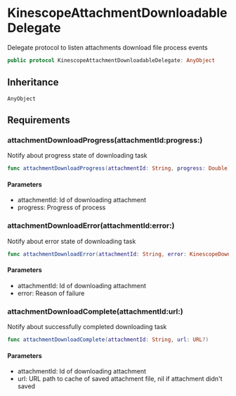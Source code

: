 # KinescopeAttachmentDownloadableDelegate

Delegate protocol to listen attachments download file process events

``` swift
public protocol KinescopeAttachmentDownloadableDelegate: AnyObject 
```

## Inheritance

`AnyObject`

## Requirements

### attachmentDownloadProgress(attachmentId:​progress:​)

Notify about progress state of downloading task

``` swift
func attachmentDownloadProgress(attachmentId: String, progress: Double)
```

#### Parameters

  - attachmentId: Id of downloading attachment
  - progress: Progress of process

### attachmentDownloadError(attachmentId:​error:​)

Notify about error state of downloading task

``` swift
func attachmentDownloadError(attachmentId: String, error: KinescopeDownloadError)
```

#### Parameters

  - attachmentId: Id of downloading attachment
  - error: Reason of failure

### attachmentDownloadComplete(attachmentId:​url:​)

Notify about successfully completed downloading task

``` swift
func attachmentDownloadComplete(attachmentId: String, url: URL?)
```

#### Parameters

  - attachmentId: Id of downloading attachment
  - url: URL path to cache of saved attachment file, nil if attachment didn't saved

